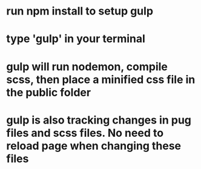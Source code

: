 # run npm install to setup gulp
# type 'gulp' in your terminal
# gulp will run nodemon, compile scss, then place a minified css file in the public folder
# gulp is also tracking changes in pug files and scss files. No need to reload page when changing these files